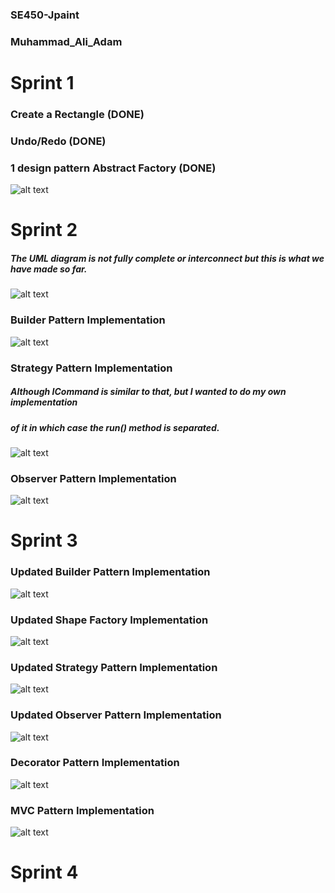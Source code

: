 
### SE450-Jpaint
### Muhammad_Ali_Adam
# Sprint 1
### Create a Rectangle (DONE)
### Undo/Redo (DONE)
### 1 design pattern Abstract Factory (DONE)
![alt text](UMLS/sprint1.png "UML") <br>

# Sprint 2
##### The UML diagram is not fully complete or interconnect but this is what we have made so far.
![alt text](UMLS/sprint-2.png "UML") <br>
### Builder Pattern Implementation
![alt text](UMLS/builder-pattern.png "UML") <br>
### Strategy Pattern Implementation
##### Although ICommand is similar to that, but I wanted to do my own implementation
##### of it in which case the run() method is separated.
![alt text](UMLS/strategy-pattern.png "UML") <br>
### Observer Pattern Implementation
![alt text](UMLS/observer-pattern.png "UML") <br>

# Sprint 3

### Updated Builder Pattern Implementation
![alt text](UMLS/builder-pattern-3.png "UML") <br>

### Updated Shape Factory Implementation
![alt text](UMLS/shape-factory-3.png "UML") <br>

### Updated Strategy Pattern Implementation
![alt text](UMLS/strategy-pattern-3.png "UML") <br>

### Updated Observer Pattern Implementation
![alt text](UMLS/observer-pattern-3.png "UML") <br>

### Decorator Pattern Implementation
![alt text](UMLS/decorator-pattern-3.png "UML") <br>

### MVC Pattern Implementation
![alt text](UMLS/mvc-pattern.png "UML") <br>

# Sprint 4